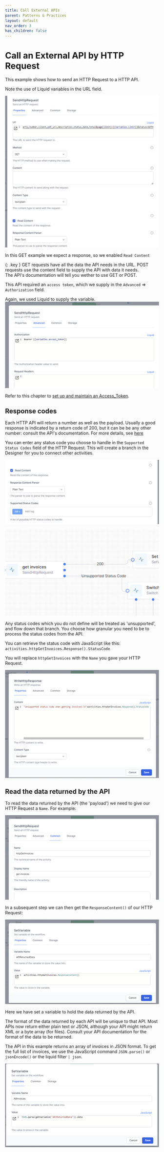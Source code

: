```yaml
---
title: Call External APIs
parent: Patterns & Practices
layout: default
nav_order: 3
has_children: false
---
```


# Call an External API by HTTP Request

This example shows how to send an HTTP Request to a HTTP API.  

Note the use of Liquid variables in the URL field.  

![alt text](image-33.png)

In this GET example we expect a response, so we enabled `Read Content`

{: .key }
GET requests have all the data the API needs in the URL.
POST requests use the content field to supply the API with data it needs.  
The API's documentation will tell you wether to use GET or POST.

This API required an `access token`, which we supply in the `Advanced` => `Authorization` field.

Again, we used Liquid to supply the variable.  
![alt text](image-34.png)

Refer to this chapter to [set up and maintain an Access_Token](../22_samples/accessToken.html).

## Response codes

Each HTTP API will return a number as well as the payload.
Usually a good response is indicated by a return code of 200, but it can be be any other number: consult the API's documentation.  For more details, see [here](../12_workflow_activities/07_HTTP/02_HTTP-response.html)

You can enter any status code you choose to handle in the `Supported Status Codes` field of the HTTP Request.  This will create a branch in the Designer for you to connect other activities.

![alt text](image-38.png)

![alt text](image-39.png)  

Any status codes which you do not define will be treated as 'unsupported', and flow down that branch.  You choose how granular you need to be to process the status codes from the API.

You can retrieve the status code with JavaScript like this:  
`activities.httpGetInvoices.Response().StatusCode`

You will replace `httpGetInvoices` with the `Name` you gave your HTTP Request.

![alt text](image-37.png)

## Read the data returned by the API

To read the data returned by the API (the 'payload') we need to give our HTTP Request a `Name`.  For example:

![alt text](image-35.png)

In a subsequent step we can then get the `ResponseContent()` of our HTTP Request:

![alt text](image-36.png)

Here we have set a variable to hold the data returned by the API.

The format of the data returned by each API will be unique to that API.  Most APIs now return either plain text or JSON, although your API might return XML or a byte array (for files).  Consult your API documentation for the format of the data to be returned.

The API in this example returns an array of invoices in JSON format.  To get the full list of invoices, we use the JavaScript command `JSON.parse()` or `jsonEncode()` or the liquid filter `| json`.  

![alt text](image-40.png)

